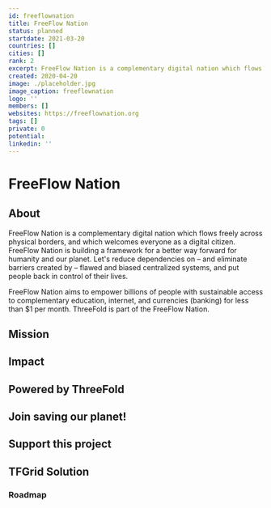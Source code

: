 ```yaml
---
id: freeflownation
title: FreeFlow Nation
status: planned
startdate: 2021-03-20
countries: []
cities: []
rank: 2
excerpt: FreeFlow Nation is a complementary digital nation which flows freely across physical borders, and which welcomes everyone as a digital citizen.
created: 2020-04-20
image: ./placeholder.jpg
image_caption: freeflownation
logo: ''
members: []
websites: https://freeflownation.org
tags: []
private: 0
potential:
linkedin: ''
---
```


# FreeFlow Nation

## About

FreeFlow Nation is a complementary digital nation which flows freely across physical borders, and which welcomes everyone as a digital citizen. FreeFlow Nation is building a framework for a better way forward for humanity and our planet.  Let's reduce dependencies on – and eliminate barriers created by – flawed and biased centralized systems, and put people back in control of their lives.

FreeFlow Nation aims to empower billions of people with sustainable access to complementary education, internet, and currencies (banking) for less than $1 per month. ThreeFold is part of the FreeFlow Nation.


## Mission

## Impact

## Powered by ThreeFold

## Join saving our planet!

## Support this project

## TFGrid Solution

### Roadmap




